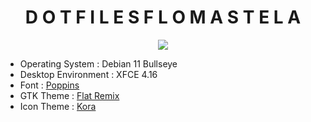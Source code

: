 <h1 align="center"> D O T F I L E S  F L O M A S T E L A </h1>
<p align="center"> <img src="https://github.com/iluviums/Dotfiles-Flomastela/blob/main/Screenshot.png"/> </p>

* Operating System : Debian 11 Bullseye
* Desktop Environment : XFCE 4.16
* Font : [Poppins](https://fonts.google.com/specimen/Poppins)
* GTK Theme : [Flat Remix](https://github.com/daniruiz/Flat-Remix-GTK)
* Icon Theme : [Kora](https://github.com/bikass/kora)
